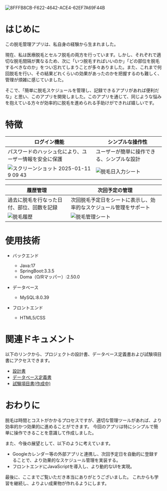![8FFFB8CB-F622-4642-ACE4-62EF7A69F44B](https://github.com/user-attachments/assets/d41c0926-3c46-4fe7-b132-24722a26e320)

# はじめに
この脱毛管理アプリは、私自身の経験から生まれました。

現在、私は医療脱毛とセルフ脱毛の両方を行っています。しかし、それぞれで適切な脱毛間隔が異なるため、次に「いつ脱毛すればいいのか」「どの部位を脱毛するべきなのか」をつい忘れてしまうことが多々ありました。また、これまで何回脱毛を行い、その結果どれくらいの効果があったのかを把握するのも難しく、管理が煩雑に感じていました。

そこで、「簡単に脱毛スケジュールを管理し、記録できるアプリがあれば便利だな」と思い、このアプリを開発しました。このアプリを通じて、同じような悩みを抱えている方々が効率的に脱毛を進められる手助けができれば嬉しいです。


# 特徴
| ログイン機能 | シンプルな操作性 |
| --- | --- | 
| パスワードのハッシュ化により、ユーザー情報を安全に保護 | ユーザーが簡単に操作できる、シンプルな設計 |
| ![スクリーンショット 2025-01-11 9 09 43](https://github.com/user-attachments/assets/c745eb84-bc73-4a3a-8acb-da1171a1e374)　| ![脱毛日入力シート](https://github.com/user-attachments/assets/6f0c3139-1ab7-4649-a307-32e20faff36f) |

| 履歴管理 | 次回予定の管理 |
| --- | --- |
| 過去に脱毛を行なった日付、部位、回数を記録 | 次回脱毛予定日をシートに表示し、効率的なスケジュール管理をサポート |
| ![脱毛履歴](https://github.com/user-attachments/assets/69d1b17f-28d1-4cef-8a28-311356ea0d13) | ![脱毛管理シート](https://github.com/user-attachments/assets/b5c54068-dbd4-4216-935b-2a29b098a794) |


# 使用技術
* バックエンド
  * Java:17
  * SpringBoot:3.3.5
  * Doma（O/Rマッパー）:2.50.0

* データベース
  * MySQL:8.0.39

* フロントエンド
  * HTML5/CSS

# 関連ドキュメント
以下のリンクから、プロジェクトの設計書、データベース定義書および試験項目書にアクセスできます。
* [設計書](https://docs.google.com/spreadsheets/d/1y1qMBBCGHOze4I1vyNeNbva-8bSsGaGqramEDjo0jDs/edit?usp=sharing)
* [データベース定義書](https://docs.google.com/spreadsheets/d/1tQvpnpMefkNfkyS0O9bWeYhzyoM6HNFIDp8fy7SJWFg/edit?usp=sharing)
* [試験項目書(作成中)](https://docs.google.com/spreadsheets/d/1zgcvq9FoXroSk4zTco_YLVrZrTbYQZ2iMO3UWZBS8J8/edit?usp=sharing)


# おわりに
脱毛は時間とコストがかかるプロセスですが、適切な管理ツールがあれば、より効率的かつ効果的に進めることができます。
今回のアプリは特にシンプルで簡単に操作できることを意識して作成しました。

また、今後の展望として、以下のように考えています。
* Googleカレンダー等の外部アプリと連携し、次回予定日を自動的に登録することで、より効果的なスケジュール管理を実装する。
* フロントエンドにJavaScriptを導入し、より動的なUIを実現。

最後に、ここまでご覧いただき本当にありがとうございました。
これからも学習を継続し、よりよい成果物が作れるようにします。
